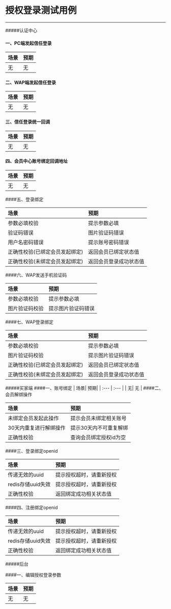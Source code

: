 # 授权登录测试用例

---
#####认证中心
#### 一、PC端发起信任登录

| 场景| 预期|
| :--- | :--- |
| 无| 无 |

#### 二、WAP端发起信任登录

| 场景| 预期|
| :--- | :--- |
| 无| 无 |

#### 三、信任登录统一回调

| 场景| 预期|
| :--- | :--- |
| 无| 无 |

#### 四、会员中心账号绑定回调地址

| 场景| 预期|
| :--- | :--- |
| 无| 无 |

####五、登录绑定

| 场景| 预期|
| :--- | :--- |
| 参数必填校验| 提示参数必填 |
| 验证码错误| 图片验证码错误|
| 用户名密码错误| 提示账号密码错误|
| 正确性校验(已绑定会员发起绑定)| 返回会员已绑定状态值|
| 正确性校验(未绑定会员发起绑定)| 返回会员登录成功状态值|

####六、WAP发送手机验证码

| 场景| 预期|
| :--- | :--- |
| 参数必填校验| 提示参数必填 |
| 图片验证码校验| 提示图片验证码错误 |

####七、WAP登录绑定

| 场景| 预期|
| :--- | :--- |
| 参数必填校验| 提示参数必填 |
| 图片验证码校验| 提示图片验证码错误 |
| 正确性校验(已绑定会员发起绑定)| 返回会员已绑定状态值|
| 正确性校验(未绑定会员发起绑定)| 返回会员登录成功状态值|

#####买家端
####一、账号绑定
| 场景| 预期|
| :--- | :--- |
| 无| 无 |
####二、会员解绑操作

| 场景| 预期|
| :--- | :--- |
| 未绑定会员发起此操作| 提示会员未绑定相关账号 |
| 30天内重复进行解绑操作| 提示30天内不可重复解绑 |
| 正确性校验| 查询会员绑定授权id为空|
####三、登录绑定openid

| 场景| 预期|
| :--- | :--- |
| 传递无效的uuid| 提示授权超时，请重新授权 |
| redis存储uuid失效| 提示授权超时，请重新授权 |
| 正确性校验| 返回绑定成功相关状态值|
####四、注册绑定openid

| 场景| 预期|
| :--- | :--- |
| 传递无效的uuid| 提示授权超时，请重新授权 |
| redis存储uuid失效| 提示授权超时，请重新授权 |
| 正确性校验| 返回绑定成功相关状态值|
#####后台

####一、编辑授权登录参数

| 场景| 预期|
| :--- | :--- |
| 无| 无 |